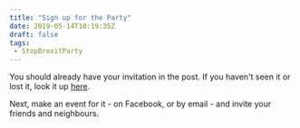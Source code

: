 ```yaml
---
title: "Sign up for the Party"
date: 2019-05-14T10:19:35Z
draft: false
tags: 
 - StopBrexitParty
---
```

<p>You should already have your invitation in the post. If you haven't seen it or lost it, look it up <a href="https://wheredoivote.co.uk/">here</a>. 
<p>Next, make an event for it - on Facebook, or by email - and invite your friends and neighbours.
<p>
